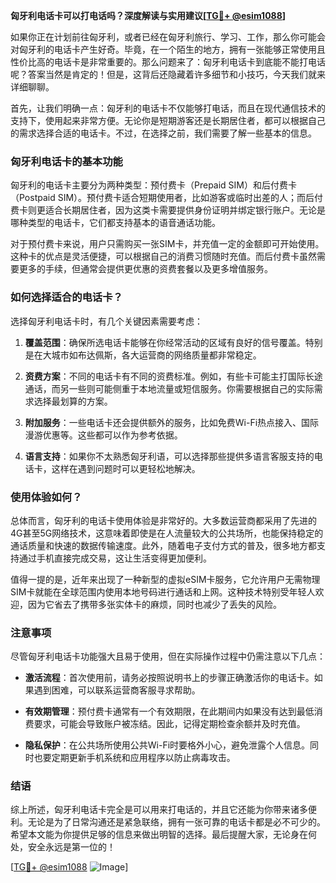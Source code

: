 **匈牙利电话卡可以打电话吗？深度解读与实用建议[[TG💪+ @esim1088](https://t.me/s/esim1088)]**

如果你正在计划前往匈牙利，或者已经在匈牙利旅行、学习、工作，那么你可能会对匈牙利的电话卡产生好奇。毕竟，在一个陌生的地方，拥有一张能够正常使用且性价比高的电话卡是非常重要的。那么问题来了：匈牙利电话卡到底能不能打电话呢？答案当然是肯定的！但是，这背后还隐藏着许多细节和小技巧，今天我们就来详细聊聊。

首先，让我们明确一点：匈牙利的电话卡不仅能够打电话，而且在现代通信技术的支持下，使用起来非常方便。无论你是短期游客还是长期居住者，都可以根据自己的需求选择合适的电话卡。不过，在选择之前，我们需要了解一些基本的信息。

### 匈牙利电话卡的基本功能

匈牙利的电话卡主要分为两种类型：预付费卡（Prepaid SIM）和后付费卡（Postpaid SIM）。预付费卡适合短期使用者，比如游客或临时出差的人；而后付费卡则更适合长期居住者，因为这类卡需要提供身份证明并绑定银行账户。无论是哪种类型的电话卡，它们都支持基本的语音通话功能。

对于预付费卡来说，用户只需购买一张SIM卡，并充值一定的金额即可开始使用。这种卡的优点是灵活便捷，可以根据自己的消费习惯随时充值。而后付费卡虽然需要更多的手续，但通常会提供更优惠的资费套餐以及更多增值服务。

### 如何选择适合的电话卡？

选择匈牙利电话卡时，有几个关键因素需要考虑：

1. **覆盖范围**：确保所选电话卡能够在你经常活动的区域有良好的信号覆盖。特别是在大城市如布达佩斯，各大运营商的网络质量都非常稳定。
   
2. **资费方案**：不同的电话卡有不同的资费标准。例如，有些卡可能主打国际长途通话，而另一些则可能侧重于本地流量或短信服务。你需要根据自己的实际需求选择最划算的方案。

3. **附加服务**：一些电话卡还会提供额外的服务，比如免费Wi-Fi热点接入、国际漫游优惠等。这些都可以作为参考依据。

4. **语言支持**：如果你不太熟悉匈牙利语，可以选择那些提供多语言客服支持的电话卡，这样在遇到问题时可以更轻松地解决。

### 使用体验如何？

总体而言，匈牙利的电话卡使用体验是非常好的。大多数运营商都采用了先进的4G甚至5G网络技术，这意味着即使是在人流量较大的公共场所，也能保持稳定的通话质量和快速的数据传输速度。此外，随着电子支付方式的普及，很多地方都支持通过手机直接完成交易，这让生活变得更加便利。

值得一提的是，近年来出现了一种新型的虚拟eSIM卡服务，它允许用户无需物理SIM卡就能在全球范围内使用本地号码进行通话和上网。这种技术特别受年轻人欢迎，因为它省去了携带多张实体卡的麻烦，同时也减少了丢失的风险。

### 注意事项

尽管匈牙利电话卡功能强大且易于使用，但在实际操作过程中仍需注意以下几点：

- **激活流程**：首次使用前，请务必按照说明书上的步骤正确激活你的电话卡。如果遇到困难，可以联系运营商客服寻求帮助。
  
- **有效期管理**：预付费卡通常有一个有效期限，在此期间内如果没有达到最低消费要求，可能会导致账户被冻结。因此，记得定期检查余额并及时充值。

- **隐私保护**：在公共场所使用公共Wi-Fi时要格外小心，避免泄露个人信息。同时也要定期更新手机系统和应用程序以防止病毒攻击。

### 结语

综上所述，匈牙利电话卡完全是可以用来打电话的，并且它还能为你带来诸多便利。无论是为了日常沟通还是紧急联络，拥有一张可靠的电话卡都是必不可少的。希望本文能为你提供足够的信息来做出明智的选择。最后提醒大家，无论身在何处，安全永远是第一位的！

[[TG💪+ @esim1088](https://t.me/s/esim1088) ![Image](https://i.postimg.cc/4NQfJmqS/Snipaste-2025-05-13-00-14-12.png)]